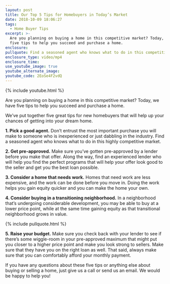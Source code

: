 ```yaml
---
layout: post
title: Our Top 5 Tips for Homebuyers in Today’s Market
date: 2018-10-09 18:06:27
tags:
  - Home Buyer Tips
excerpt: >-
  Are you planning on buying a home in this competitive market? Today, we have
  five tips to help you succeed and purchase a home.
enclosure:
pullquote: Find a seasoned agent who knows what to do in this competitive market.
enclosure_type: video/mp4
enclosure_time:
use_youtube_image: true
youtube_alternate_image:
youtube_code: 2EoSe4F2vdQ
---
```


{% include youtube.html %}

Are you planning on buying a home in this competitive market? Today, we have five tips to help you succeed and purchase a home.

We’ve put together five great tips for new homebuyers that will help up your chances of getting into your dream home.

**1. Pick a good agent.** Don’t entrust the most important purchase you will make to someone who is inexperienced or just dabbling in the industry. Find a seasoned agent who knows what to do in this highly competitive market.

**2. Get pre-approved.** Make sure you’ve gotten pre-approved by a lender before you make that offer. Along the way, find an experienced lender who will help you find the perfect programs that will help your offer look good to the seller and get you the best loan possible.

**3. Consider a home that needs work.** Homes that need work are less expensive, and the work can be done before you move in. Doing the work helps you gain equity quicker and you can make the home your own.

**4. Consider buying in a transitioning neighborhood.** In a neighborhood that’s undergoing considerable development, you may be able to buy at a lower price point, while at the same time gaining equity as that transitional neighborhood grows in value.

{% include pullquote.html %}

**5. Raise your budget.**&nbsp;Make sure you check back with your lender to see if there’s some wiggle-room in your pre-approved maximum that might put you closer to a higher price point and make you look strong to sellers. Make sure that they have you on the right loan as well. That said, always make sure that you can comfortably afford your monthly payment.

If you have any questions about these five tips or anything else about buying or selling a home, just give us a call or send us an email. We would be happy to help you!